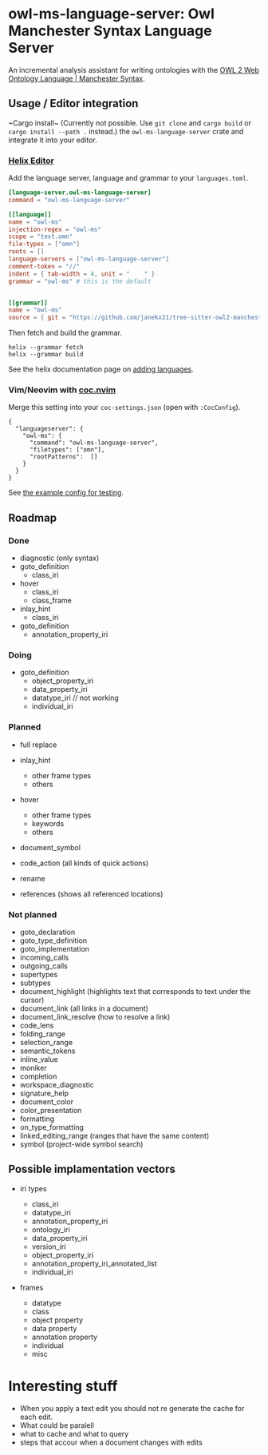 # owl-ms-language-server: Owl Manchester Syntax Language Server

An incremental analysis assistant for writing ontologies with the [OWL 2 Web Ontology Language | Manchester Syntax](https://www.w3.org/TR/owl2-manchester-syntax/).

## Usage / Editor integration

~Cargo install~ (Currently not possible. Use `git clone` and `cargo build` or `cargo install --path .` instead.) the `owl-ms-language-server` crate and integrate it into your editor.

### [Helix Editor](https://helix-editor.com/)

Add the language server, language and grammar to your `languages.toml`.

```toml
[language-server.owl-ms-language-server]
command = "owl-ms-language-server"

[[language]]
name = "owl-ms"
injection-regex = "owl-ms"
scope = "text.omn"
file-types = ["omn"]
roots = []
language-servers = ["owl-ms-language-server"]
comment-token = "//"
indent = { tab-width = 4, unit = "    " }
grammar = "owl-ms" # this is the default


[[grammar]]
name = "owl-ms"
source = { git = "https://github.com/janekx21/tree-sitter-owl2-manchester-syntax", rev = "a55d6bdd3104cd64bfe7178395aa6a139b5632a9" } # replace rev with head of the repository
```

Then fetch and build the grammar.

```shell
helix --grammar fetch
helix --grammar build
```

See the helix documentation page on [adding languages](https://docs.helix-editor.com/guides/adding_languages.html).

### Vim/Neovim with [coc.nvim](https://github.com/neoclide/coc.nvim)

Merge this setting into your `coc-settings.json` (open with `:CocConfig`).

```
{
  "languageserver": {
    "owl-ms": {
      "command": "owl-ms-language-server",
      "filetypes": ["omn"],
      "rootPatterns":  []
    }
  }
}
```
See [the example config for testing](https://github.com/oxalica/nil/blob/main/dev/vim-coc.nix).

## Roadmap

### Done

- diagnostic (only syntax)
- goto_definition
  - class_iri
- hover
  - class_iri
  - class_frame
- inlay_hint
  - class_iri
- goto_definition
  - annotation_property_iri


### Doing
- goto_definition
  - object_property_iri
  - data_property_iri
  - datatype_iri // not working
  - individual_iri

### Planned

- full replace

- inlay_hint
  - other frame types
  - others
- hover
  - other frame types
  - keywords
  - others
- document_symbol
- code_action (all kinds of quick actions)
- rename
- references (shows all referenced locations)

### Not planned

- goto_declaration
- goto_type_definition
- goto_implementation
- incoming_calls
- outgoing_calls
- supertypes
- subtypes
- document_highlight (highlights text that corresponds to text under the cursor)
- document_link (all links in a document)
- document_link_resolve (how to resolve a link)
- code_lens
- folding_range
- selection_range
- semantic_tokens
- inline_value
- moniker
- completion
- workspace_diagnostic
- signature_help
- document_color
- color_presentation
- formatting
- on_type_formatting
- linked_editing_range (ranges that have the same content)
- symbol (project-wide symbol search)


## Possible implamentation vectors

- iri types
  - class_iri
  - datatype_iri
  - annotation_property_iri
  - ontology_iri
  - data_property_iri
  - version_iri
  - object_property_iri
  - annotation_property_iri_annotated_list
  - individual_iri

- frames
  - datatype
  - class
  - object property
  - data property
  - annotation property
  - individual
  - misc

# Interesting stuff
- When you apply a text edit you should not re generate the cache for each edit.
- What could be paralell
- what to cache and what to query
- steps that accour when a document changes with edits
